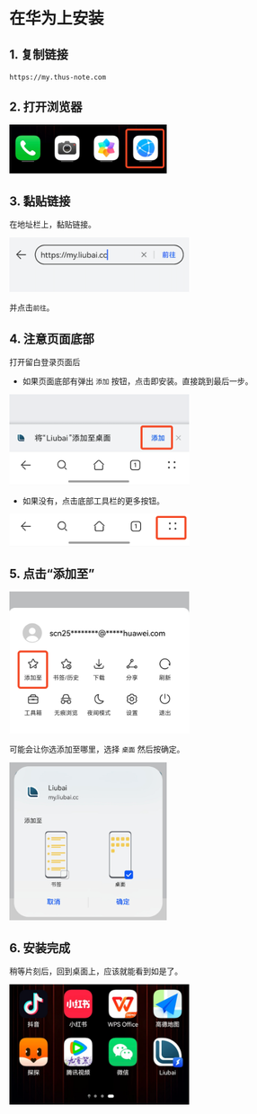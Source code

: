# 在华为上安装


## 1. 复制链接

`https://my.thus-note.com`

<CopyButton />

## 2. 打开浏览器

<img src="./assets-huawei/1.png" width="280" />

## 3. 黏贴链接

在地址栏上，黏贴链接。 

<img src="./assets-huawei/2.png" width="320" />

并点击`前往`。

## 4. 注意页面底部

打开留白登录页面后

- 如果页面底部有弹出 `添加` 按钮，点击即安装。直接跳到最后一步。

<img src="./assets-huawei/3.png" width="320" />

- 如果没有，点击底部工具栏的更多按钮。

<img src="./assets-huawei/4.png" width="320" />

## 5. 点击“添加至”

<img src="./assets-huawei/5.png" width="320" />

可能会让你选添加至哪里，选择 `桌面` 然后按确定。

<img src="./assets-huawei/6.png" width="280" />

## 6. 安装完成

稍等片刻后，回到桌面上，应该就能看到如是了。

<img src="./assets-huawei/7.png" width="320" />
